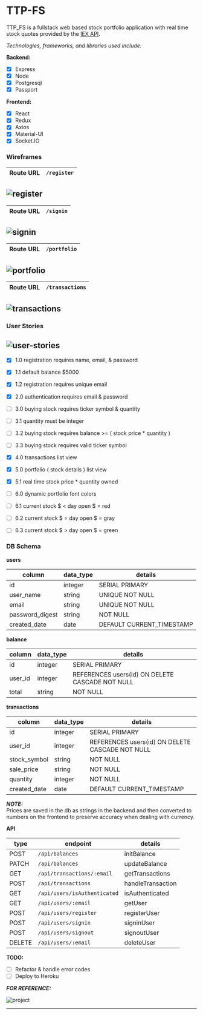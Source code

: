 # TTP-FS

TTP_FS is a fullstack web based stock portfolio application with real time stock quotes provided by the [IEX API][iex api].

[iex api]:https://iextrading.com/developer/docs/#getting-started

_Technologies, frameworks, and libraries used include:_  

__Backend:__
- [X] Express
- [X] Node
- [X] Postgresql
- [X] Passport

__Frontend:__
- [X] React
- [X] Redux
- [X] Axios
- [X] Material-UI
- [X] Socket.IO

### Wireframes

Route URL | `/register`  
-|-

![register](docs/wireframes/register.png)
---

Route URL | `/signin`  
-|-

![signin](docs/wireframes/signin.png)  
--

Route URL | `/portfolio`  
-|-

![portfolio](docs/wireframes/portfolio.png)
--

Route URL | `/transactions`  
-|-

![transactions](docs/wireframes/transactions.png)
--

### User Stories

![user-stories](docs/wireframes/user-stories.png)
--

- [X] 1.0 registration requires name, email, & password  
- [X] 1.1 default balance $5000  
- [X] 1.2 registration requires unique email  

- [X] 2.0 authentication requires email & password  

- [ ] 3.0 buying stock requires ticker symbol & quantity   
- [ ] 3.1 quantity must be integer  
- [ ] 3.2 buying stock requires balance >= ( stock price * quantity )  
- [ ] 3.3 buying stock requires valid ticker symbol  

- [X] 4.0 transactions list view  

- [X] 5.0 portfolio ( stock details ) list view  
- [X] 5.1 real time stock price * quantity owned  

- [ ] 6.0 dynamic portfolio font colors  
- [ ] 6.1 current stock $ < day open $ = red  
- [ ] 6.2 current stock $ = day open $ = gray  
- [ ] 6.3 current stock $ > day open $ = green  

### DB Schema

__users__  

column | data_type | details
-|-|-
id | integer | SERIAL PRIMARY
user_name | string | UNIQUE NOT NULL
email | string | UNIQUE NOT NULL
password_digest | string | NOT NULL
created_date | date | DEFAULT CURRENT_TIMESTAMP

__balance__  

column | data_type | details
-|-|-
id | integer | SERIAL PRIMARY
user_id | integer | REFERENCES users(id) ON DELETE CASCADE NOT NULL
total | string | NOT NULL

__transactions__  

column | data_type | details
-|-|-
id | integer | SERIAL PRIMARY
user_id | integer | REFERENCES users(id) ON DELETE CASCADE NOT NULL
stock_symbol | string | NOT NULL
sale_price | string | NOT NULL
quantity | integer | NOT NULL
created_date | date | DEFAULT CURRENT_TIMESTAMP  

___NOTE:___    
Prices are saved in the db as strings in the backend and then converted to numbers on the frontend to preserve accuracy when dealing with currency.  


__API__  

type | endpoint | details
-|-|-
POST | `/api/balances` | initBalance  
PATCH | `/api/balances` | updateBalance  
GET | `/api/transactions/:email` | getTransactions  
POST | `/api/transactions` | handleTransaction  
GET | `/api/users/isAuthenticated` | isAuthenticated  
GET | `/api/users/:email` | getUser  
POST | `/api/users/register` | registerUser  
POST | `/api/users/signin` | signinUser  
POST | `/api/users/signout` | signoutUser  
DELETE | `/api/users/:email` | deleteUser  


__TODO:__
- [ ] Refactor & handle error codes
- [ ] Deploy to Heroku

___FOR REFERENCE:___   

![project](docs/wireframes/project.png)

---
